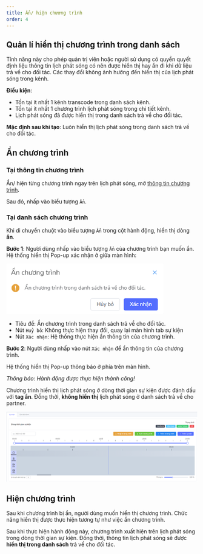 ```yaml
---
title: Ẩn/ hiện chương trình
order: 4
---
```

## Quản lí hiển thị chương trình trong danh sách 
Tính năng này cho phép quản trị viên hoặc người sử dụng có quyền quyết định liệu thông tin lịch phát sóng có nên được hiển thị hay ẩn đi khi dữ liệu trả về cho đối tác. Các thay đổi không ảnh hưởng đến hiển thị của lịch phát sóng trong kênh.

**Điều kiện**: 
- Tồn tại ít nhất 1 kênh transcode trong danh sách kênh.
- Tồn tại ít nhất 1 chương trình lịch phát sóng trong chi tiết kênh.
- Lịch phát sóng đã được hiển thị trong danh sách trả về cho đối tác.

**Mặc định sau khi tạo**: Luôn hiển thị lịch phát sóng trong danh sách trả về cho đối tác.

## Ẩn chương trình

### Tại thông tin chương trình
Ẩn/ hiện từng chương trình ngay trên lịch phát sóng, mở [thông tin chương trình](./2.2-epg-list#xem-thông-tin-từng-chương-trình).

Sau đó, nhấp vào biểu tượng `Ẩn`.
### Tại danh sách chương trình
Khi di chuyển chuột vào biểu tượng `Ẩn` trong cột hành động, hiển thị dòng **ẩn**.

**Bước 1**: 
Người dùng nhấp vào biểu tượng `Ẩn` của chương trình bạn muốn ẩn.
Hệ thống hiển thị Pop-up xác nhận ở giữa màn hình:

 ![](/docs/images/lrm/pop-up/hide-epg.PNG)

 * Tiêu đề: Ẩn chương trình trong danh sách trả về cho đối tác.
 * Nút `Huỷ bỏ`: Không thực hiện thay đổi, quay lại màn hình tab sự kiện
 * Nút `Xác nhận`: Hệ thống thực hiện ẩn thông tin của chương trình.

**Bước 2**: 
Người dùng nhấp vào nút `Xác nhận` để ẩn thông tin của chương trình.

Hệ thống hiển thị Pop-up thông báo ở phía trên màn hình.

 <!-- ![]() -->
 *Thông báo: Hành động được thực hiện thành công!*

Chương trình hiển thị lịch phát sóng ở dòng thời gian sự kiện được đánh dấu với **tag ẩn**. Đồng thời, **không hiển thị** lịch phát sóng ở danh sách trả về cho partner.

![](/docs/images/lrm/timeline/timeline.png)

## Hiện chương trình
Sau khi chương trình bị ẩn, người dùng muốn hiển thị chương trình. Chức năng hiển thị được thực hiện tương tự như việc ẩn chương trình.

Sau khi thực hiện hành động này, chương trình xuất hiện trên lịch phát sóng trong dòng thời gian sự kiện. Đồng thời, thông tin lịch phát sóng sẽ được **hiển thị trong danh sách** trả về cho đối tác.